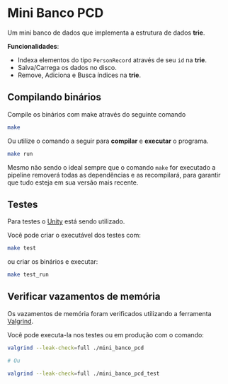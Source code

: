 # Mini Banco PCD

Um mini banco de dados que implementa a estrutura de dados **trie**. 

**Funcionalidades**:
* Indexa elementos do tipo `PersonRecord` através de seu `id` na **trie**.
* Salva/Carrega os dados no disco.
* Remove, Adiciona e Busca índices na **trie**. 

## Compilando binários

Compile os binários com make através do seguinte comando

```sh
make
```

Ou utilize o comando a seguir para **compilar** e **executar** o programa.

```sh
make run
```

Mesmo não sendo o ideal sempre que o comando `make` for executado a pipeline removerá todas as dependências e as recompilará, para garantir que tudo esteja em sua versão mais recente.

## Testes
Para testes o [Unity](https://www.throwtheswitch.org/unity) está sendo utilizado. 

Você pode criar o executável dos testes com:
```sh
make test
```
ou criar os binários e executar:
```sh
make test_run
```
## Verificar vazamentos de memória

Os vazamentos de memória foram verificados utilizando a ferramenta [Valgrind](https://valgrind.org/).

Você pode executa-la nos testes ou em produção com o comando:

```sh
valgrind --leak-check=full ./mini_banco_pcd

# Ou

valgrind --leak-check=full ./mini_banco_pcd_test
```
